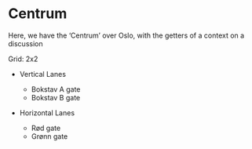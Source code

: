 # Centrum

Here, we have the ‘Centrum’ over Oslo, with the getters of a context on a discussion

Grid: 2x2

* Vertical Lanes
    - Bokstav A gate
    - Bokstav B gate

* Horizontal Lanes
    - Rød gate
    - Grønn gate
